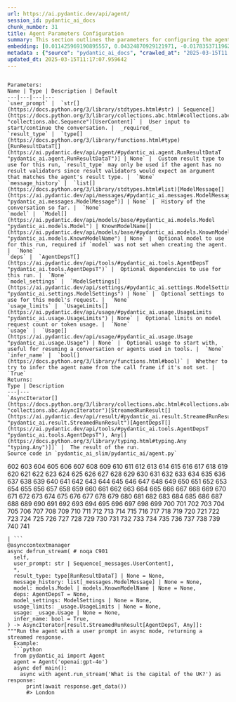 ```yaml
---
url: https://ai.pydantic.dev/api/agent/
session_id: pydantic_ai_docs
chunk_number: 31
title: Agent Parameters Configuration
summary: This section outlines the parameters for configuring the agent API, including `user_prompt` (required input for conversation), `result_type` (optional custom result type), and `message_history` (optional history of messages).
embedding: [0.011425969190895557, 0.04324870929121971, -0.01783537119626999, -0.0377717986702919, -0.003942431416362524, 0.03517498821020126, 0.03182274103164673, 0.06751709431409836, 0.014790019951760769, -0.00019439197785686702, -0.0026617315597832203, -0.01646614447236061, -0.0025953357107937336, -0.021223029121756554, -0.035788778215646744, -0.03583599627017975, -0.032955896109342575, -0.002685338957235217, 0.0012187307002022862, 0.011408263817429543, 0.016383517533540726, -0.007932078093290329, -0.011195797473192215, 0.017245186492800713, -0.03099648281931877, 0.016489751636981964, -0.05897122249007225, 0.058074142783880234, -0.02140008471906185, -0.005907745566219091, -0.019003937020897865, -0.01507330872118473, -0.03467923402786255, -0.019310832023620605, 0.02426838129758835, -0.029320359230041504, 0.013515221886336803, 0.017516672611236572, -0.004854266531765461, 0.0004503844538703561, 0.025377927348017693, -0.0724274292588234, 0.02644025906920433, 0.014353283680975437, 0.005172966048121452, 0.04915055260062218, 0.02252143621444702, 0.026534689590334892, 0.034490372985601425, 0.008551771752536297, -0.034962523728609085, 0.04152537137269974, 0.009602299891412258, -0.0026484522968530655, -0.004458842799067497, -0.03562352806329727, 0.008445538580417633, 0.0008616691920906305, -0.02239159494638443, -0.04985877498984337, -5.588308340520598e-05, -0.02929675206542015, -0.03616649657487869, 0.002627795794978738, -0.019712157547473907, 0.006409402005374432, 0.006084800697863102, 0.04669538885354996, -0.03437233716249466, -0.0007513784803450108, 0.015628082677721977, 0.017575690522789955, -0.03855084255337715, -0.018130464479327202, -0.04246966540813446, 0.004228671081364155, 0.045585840940475464, 0.023996897041797638, -0.015061505138874054, -0.020774489268660545, 0.011603024788200855, -0.010753159411251545, -0.025259891524910927, 0.02076268568634987, -0.01027510967105627, -0.01667861081659794, -0.05873514711856842, 0.0011759423650801182, 0.005172966048121452, -0.05335266515612602, -0.0021172864362597466, 0.03382936865091324, -0.011638435535132885, 0.022568650543689728, 0.0724274292588234, 0.06270118802785873, -0.002906657988205552, -0.006716297939419746, 0.030642371624708176, 0.034962523728609085, 0.05278608947992325, -0.02603893354535103, -0.06265397369861603, 0.010475772432982922, 0.004990008659660816, 0.030099403113126755, 0.0003854641690850258, 0.03328640013933182, -0.017575690522789955, -0.017245186492800713, -0.021482711657881737, 0.05349431186914444, -0.009944606572389603, 0.0017115346854552627, -0.05155850574374199, -0.01417622808367014, -0.019405262544751167, -0.06284283101558685, 0.006173328496515751, -0.030429905280470848, -0.023914270102977753, 0.030264655128121376, -0.02252143621444702, 0.019924623891711235, 0.010587907396256924, 0.0009442949667572975, -0.03392379730939865, -0.043201494961977005, -0.029249537736177444, -0.018732450902462006, 0.030925661325454712, -0.008120937272906303, 0.01255912333726883, -0.008717022836208344, -0.00672810198739171, 0.02099875919520855, -0.04494844004511833, -0.009614103473722935, -0.04131290689110756, 0.016489751636981964, -0.01735142059624195, -0.01507330872118473, -0.02913150005042553, 0.0011552858632057905, -0.023052601143717766, 0.035883210599422455, -0.09641251713037491, 0.03630814328789711, -0.047285571694374084, -0.004087026696652174, 0.01929902844130993, 0.019960034638643265, -0.03293228894472122, 0.019901016727089882, -0.0067871203646063805, -0.0011331540299579501, -0.019617728888988495, 0.011390558443963528, -0.013562437146902084, -0.041737839579582214, -0.047450821846723557, 0.010540693067014217, -0.022332577034831047, -0.02528349868953228, -0.021081386134028435, -0.04074632748961449, 0.008652103133499622, 0.006167426705360413, -0.012323049828410149, -0.03052433580160141, -0.010145269334316254, 0.010115760378539562, -0.027030443772673607, 0.01885048858821392, 0.042422451078891754, -0.04277656227350235, -0.05826300010085106, -0.05042535066604614, -0.008687513880431652, -0.06789480894804001, -0.03508055955171585, -0.013963761739432812, -0.003384707262739539, -0.034868091344833374, -0.03883413225412369, 0.0026218940038233995, -0.002705995226278901, 0.0011132352519780397, 0.007949783466756344, 0.027620628476142883, 0.02752619795501232, 0.04284738376736641, 0.03732325881719589, -0.019511494785547256, -0.04426382854580879, -0.024716921150684357, 0.057932496070861816, -0.03519859537482262, 0.03139780834317207, 0.021825017407536507, 0.030311869457364082, 0.026534689590334892, 0.03536384552717209, -0.032412923872470856, 0.018519984558224678, -0.03937710076570511, -0.021588943898677826, 0.022249950096011162, -0.035340238362550735, 0.018224893137812614, 0.03590681776404381, -0.010357735678553581, 0.03323918208479881, -0.0009391308994963765, -0.02627500891685486, 0.007276973221451044, -0.03014661744236946, -0.015262167900800705, -0.011313834227621555, 0.011508595198392868, -0.016820253804326057, 0.04900890961289406, 0.008587182499468327, -0.029343966394662857, 0.012334853410720825, 0.01844916306436062, -0.017811764031648636, -0.019452476873993874, -0.0014459517551586032, 0.0339001901447773, 0.02242700569331646, -0.019511494785547256, -0.02691240794956684, -0.021482711657881737, 0.053541526198387146, -0.013515221886336803, 0.04308345913887024, 0.011532202363014221, 0.015982192009687424, -0.053069379180669785, -0.004497204907238483, -0.0018369487952440977, 0.04877283424139023, 0.0001408142998116091, 0.01991282030940056, 0.021966662257909775, -0.008687513880431652, -0.047993794083595276, 0.02392607368528843, 0.027266517281532288, 0.01864982582628727, -0.0593489408493042, -0.028800997883081436, -0.03460841253399849, -0.013149308040738106, -0.00901801697909832, -0.012901430018246174, 0.007288776803761721, -0.03269621357321739, -0.02058563008904457, 0.05297495052218437, 0.010576103813946247, -0.02123483270406723, 0.0508502833545208, 0.025071032345294952, -0.01027510967105627, 0.006568752229213715, -0.04509008675813675, 0.021836820989847183, -0.033876582980155945, -0.004281787667423487, -0.0028461641632020473, 0.023052601143717766, -0.03439594432711601, -0.05972665920853615, 0.006562849972397089, 0.04957548528909683, 0.007371402811259031, -0.001455542165786028, -0.01698550581932068, -0.031799133867025375, 0.04452350735664368, 0.024032307788729668, 0.04218637943267822, -0.01861441507935524, 0.016560573130846024, 0.011508595198392868, -0.0014304593205451965, 0.0053087081760168076, 0.02766784280538559, 0.0070645068772137165, -0.0031161734368652105, 0.02575564570724964, 0.0015669395215809345, 0.007701905909925699, -0.029863329604268074, 0.018826881423592567, 0.002099580829963088, -0.014636572450399399, 0.001980068627744913, 0.014199836179614067, 0.023253263905644417, 0.015946781262755394, -0.01962953247129917, 0.02311161905527115, 0.07238020747900009, -0.04284738376736641, -0.009720336645841599, 0.028541315346956253, -0.023902466520667076, -0.002112860092893243, 0.08456161618232727, -0.025991719216108322, -0.0005009190062992275, 0.03609567508101463, -0.03791344538331032, 0.05930172652006149, -0.0009730664896778762, 0.04634127765893936, -0.007253366056829691, -0.03439594432711601, 0.018248500302433968, 0.010965625755488873, -0.013349970802664757, -0.014270657673478127, -0.02481135167181492, 0.03491530567407608, -0.0033197870943695307, -0.027573414146900177, 0.038432806730270386, -0.0477813258767128, -0.032578177750110626, -0.040510255843400955, -0.009537379257380962, 0.03633175045251846, -0.002636648714542389, -0.032578177750110626, -0.01991282030940056, 0.043437570333480835, 0.06128474324941635, -0.022002073004841805, 0.009407538920640945, -0.05642162635922432, -0.00778453191742301, 0.0001603641576366499, 0.033876582980155945, 0.03446676582098007, -0.0020184305030852556, -0.002016955055296421, 0.013196522369980812, 0.019794784486293793, 0.03229488804936409, 0.0258264672011137, 0.026015326380729675, 0.003989646211266518, -0.018437359482049942, -0.018437359482049942, 0.019558709114789963, -0.030972875654697418, 0.011207601055502892, -0.05302216485142708, 0.002561400178819895, -0.023831645026803017, 0.0002482463023625314, -0.011136778630316257, 0.008433734998106956, -0.022840134799480438, -0.026015326380729675, -0.031161734834313393, 0.019039347767829895, 0.06331498175859451, 0.03654421493411064, 0.00012624412192963064, 0.004148995969444513, -0.015191345475614071, -0.011638435535132885, -0.04924498498439789, 0.022887349128723145, 0.0017735040746629238, 0.06454256176948547, 0.03522220253944397, 0.011266619898378849, 0.007247463800013065, -0.007442224770784378, 0.0010682337451726198, 0.03791344538331032, -0.008994409814476967, -0.0017410438740625978, -0.0186852365732193, -0.002134992042556405, 0.04617602378129959, -0.07407993823289871, -0.011219404637813568, 0.001015117159113288, -0.018401948735117912, 0.048442333936691284, -0.008840961381793022, 0.004396873526275158, 0.03786622732877731, 0.013349970802664757, 0.03189356252551079, 0.02426838129758835, -0.007324188016355038, 0.040345001965761185, -0.007660592906177044, -0.01092431228607893, 0.02721930295228958, -0.01684386096894741, 0.03208242356777191, 0.037889838218688965, 0.055996693670749664, -0.020255127921700478, 0.021494515240192413, -0.03267260640859604, -0.011561711318790913, -0.022604061290621758, 0.002402050420641899, -0.019074758514761925, 0.058546289801597595, 0.11775358766317368, -0.00500181270763278, -0.07356058061122894, 0.005898892879486084, 0.006674985401332378, -0.02340671233832836, 0.06421206146478653, 0.026156971231102943, -0.03640257194638252, 0.020396770909428596, 0.0077432189136743546, 0.011715159751474857, -0.02069186419248581, 0.0300757959485054, 0.017197972163558006, -0.02813998982310295, 0.0004998123622499406, -0.005370677914470434, 7.70582482800819e-06, 0.011142680421471596, -0.017540279775857925, 0.03925906494259834, -0.020479397848248482, -0.0001680181158008054, 0.04981156066060066, -0.035505492240190506, 0.018401948735117912, -0.018012426793575287, 0.008545869961380959, 0.024929387494921684, -0.018661629408597946, -0.029485611245036125, -0.01758749410510063, -0.019723961129784584, -0.014860842376947403, -0.030170224606990814, -0.035717956721782684, 0.0701611191034317, 0.027573414146900177, 0.024882173165678978, 0.03616649657487869, 0.015734314918518066, -0.027101265266537666, -0.019180992618203163, -0.0009339667740277946, -0.029768899083137512, 0.024244774132966995, 0.009950508363544941, 0.039589568972587585, -0.028494101017713547, 0.06359826773405075, 0.023300478234887123, -0.0012113534612581134, -0.02416214719414711, 0.026487475261092186, -0.01977117545902729, -0.0285177081823349, -0.0033079832792282104, 0.042965423315763474, 0.010912508703768253, -0.0036797996144741774, 0.0207980964332819, -0.011343343183398247, 0.020597433671355247, 0.025543179363012314, -0.032412923872470856, -0.023394908756017685, -0.010310521349310875, -0.02776227332651615, -0.04957548528909683, 0.015427418984472752, 0.05420253053307533, 0.007837648503482342, 0.003275523195043206, -0.010587907396256924, 0.060765381902456284, -0.01902754418551922, 0.0008166676270775497, 0.014695590361952782, -0.020845312625169754, -0.013007663190364838, -0.03243653103709221, 0.010835785418748856, 0.0013802937464788556, 0.0254487507045269, 0.009354421868920326, -0.020125286653637886, 0.025850074365735054, -0.006922862492501736, 0.009395735338330269, 0.02194305509328842, -0.04098240286111832, 0.007253366056829691, -0.00518181873485446, 0.00951377209275961, -0.024173950776457787, 0.013597847893834114, -0.003977842628955841, 0.002580581232905388, 0.00582807045429945, 0.018248500302433968, 0.002914035227149725, -0.0047893463633954525, -0.010109858587384224, -0.00942524429410696, -0.021258441731333733, 0.00772551354020834, 0.016053015366196632, -0.06534521281719208, 0.00801470410078764, -0.01124891359359026, 0.018909506499767303, 0.021329263225197792, -0.010534791275858879, 0.042658526450395584, 0.005615604110062122, 0.017504869028925896, 0.005990371108055115, 0.028494101017713547, -0.023571964353322983, -0.019145580008625984, -0.03366411477327347, -0.009301305748522282, -0.0554773323237896, -0.005946107674390078, -0.01414081733673811, 0.004963450599461794, 0.05132243409752846, -0.015403811819851398, 0.011243011802434921, -0.01722157932817936, 0.03800787404179573, 0.017410438507795334, 0.02058563008904457, -0.03413626551628113, 0.041903089731931686, 0.024173950776457787, -0.0047539351508021355, -0.008480949327349663, -0.003842100268229842, -0.03331000730395317, -0.004907383117824793, -0.016005799174308777, 0.029698077589273453, -0.02055021934211254, -0.008846864104270935, 0.010859392583370209, 0.04211555793881416, 0.013314559124410152, -0.021022366359829903, 0.027809487655758858, 0.012346656993031502, 0.015321185812354088, 0.004128339700400829, -0.011968938633799553, 0.034797269850969315, -0.04100601002573967, 0.01946428045630455, 0.004337855149060488, -0.07195527851581573, 0.029721684753894806, -0.01019248366355896, -0.03189356252551079, 0.020833509042859077, 0.03427790850400925, 0.018508180975914, -0.013786707073450089, -0.03699275478720665, 0.03066597878932953, -0.009991820901632309, -0.003136829938739538, 0.01425885409116745, -0.015698904171586037, 0.02474052831530571, 0.008970802649855614, -0.03637896478176117, 0.013822117820382118, 0.005190671421587467, -0.012747982516884804, -0.034962523728609085, 0.011366951279342175, 0.06213460862636566, -0.01810685731470585, -0.01841375231742859, 0.04530255123972893, 0.012033859267830849, 0.004010302945971489, 0.029249537736177444, 0.005568389315158129, -0.0196649432182312, -0.02296997606754303, 0.0032489649020135403, -0.02837606519460678, 0.0020715470891445875, -0.021529925987124443, -0.02483495883643627, 0.025920897722244263, -0.02721930295228958, 0.016206461936235428, 0.056846559047698975, 0.002514185383915901, -0.0006720724632032216, 0.036567822098731995, 0.009407538920640945, 0.042965423315763474, -0.0020877772476524115, -0.03316836059093475, -0.03862166404724121, 0.02226175367832184, -0.007164838258177042, 0.048914480954408646, -0.04025057330727577, 0.02276931330561638, 0.0404866486787796, 0.028848212212324142, -0.040581077337265015, 0.006669083144515753, -0.0055418312549591064, -0.01949969120323658, -0.03678029030561447, -0.00898260623216629, 0.02705405093729496, 0.030642371624708176, 0.0028520659543573856, -0.0018295715562999249, -0.006946470122784376, -0.002284013433381915, -0.035269416868686676, -0.0005448139272630215, 0.019759371876716614, -0.03347525745630264, -0.0477813258767128, -0.04211555793881416, 0.010198385454714298, -0.008427833206951618, 0.015557260252535343, 0.001535954768769443, -0.009065232239663601, 0.014671983197331429, -0.00717074004933238, 0.005479861982166767, 0.004213916603475809, 0.020479397848248482, -0.0018162924097850919, 0.008687513880431652, -0.024103129282593727, 0.02282833121716976, 0.009938704781234264, 0.03371133282780647, 0.0269832294434309, -0.003122075228020549, -0.03500973805785179, 0.0032902779057621956, 0.02317063882946968, 0.011036447249352932, 0.004379168152809143, -0.010458067059516907, -0.008020605891942978, -0.016477948054671288, -0.008622593246400356, 0.025141853839159012, -0.017681922763586044, 0.0017646512715145946, -0.028470493853092194, 0.04117126017808914, 0.03576517105102539, -0.029320359230041504, 0.012818804010748863, 0.003948333207517862, -0.002748783677816391, 0.046128809452056885, -0.020503005012869835, -0.028800997883081436, 0.0015875959070399404, 0.03633175045251846, 0.004001449793577194, 0.01240567583590746, -0.01177417766302824, -0.008109132759273052, 0.0013397184666246176, -0.03137420117855072, -0.020986955612897873, -0.010794471949338913, 0.006273659877479076, 0.033947404474020004, -0.0004385807551443577, -0.04556223377585411, -0.03250735625624657, -0.003302081488072872, 0.022651275619864464, -0.0003476554702501744, -0.009732140228152275, 0.004323100671172142, -0.025259891524910927, 0.03262539207935333, -0.015946781262755394, -0.012275834567844868, 0.008126839064061642, 0.014601161703467369, -0.005524125881493092, 0.012771589681506157, 0.0021600748877972364, 0.010263306088745594, -0.0008299467735923827, 0.033333614468574524, 0.00881145242601633, -0.042044732719659805, 0.014731002040207386, 0.0485839769244194, 0.02286374196410179, 0.04041582718491554, -0.007471734192222357, -0.026534689590334892, 0.01646614447236061, -0.019712157547473907, -0.0415961928665638, -0.016123836860060692, -0.03347525745630264, 0.005093290936201811, -0.0223561841994524, -0.015321185812354088, 0.016867469996213913, -0.049528270959854126, 0.00022316345712170005, 0.003883413039147854, 0.0010608563898131251, -0.013338166289031506, -0.018295714631676674, 0.039896462112665176, -0.02123483270406723, 0.0074658324010670185, -0.04962270334362984, 0.0073418933898210526, 0.0009265894768759608, 0.008870471268892288, 0.0373704731464386, 0.01588776335120201, 0.009259992279112339, -0.0035381552297621965, -0.049905989319086075, 0.017410438507795334, -0.013574240729212761, -0.013054878450930119, -0.0038775112479925156, 0.021931251510977745, 0.0034319220576435328, 0.012866019271314144, 0.01854359358549118, 0.010576103813946247, -0.008829157799482346, -0.018909506499767303, -0.04995320364832878, 0.0024669705890119076, -0.002059743506833911, 0.017611101269721985, 0.032176852226257324, -0.05788528174161911, 0.01796521246433258, 0.012122387066483498, 0.011490889824926853, -0.007335991598665714, 0.006916960701346397, 0.02252143621444702, -0.04121847450733185, -0.004889677278697491, 0.012488300912082195, -0.013857528567314148, -0.0005673147388733923, -0.0014725100481882691, -0.008953097276389599, 0.003939480520784855, -0.05689377337694168, -0.0242919884622097, 0.02045579068362713, 0.004358511418104172, 0.016796646639704704, -0.016041211783885956, 0.006734003778547049, -0.07384386658668518, -0.002601237501949072, 0.012547319754958153, -0.03963678330183029, -0.0028417378198355436, -0.017445849254727364, -0.0019815440755337477, 0.015805138275027275, -0.022202735766768456, 0.021423691883683205, 0.02929675206542015, 0.022651275619864464, -0.02085711620748043, -0.06137917563319206, 0.009354421868920326, -0.017339617013931274, 0.008646201342344284, -0.02613336406648159, 0.06048209220170975, -0.0196649432182312, -0.03914102539420128, -0.018354734405875206, -0.08489211648702621, 0.04919777065515518, 0.007802237290889025, -0.01490805670619011, 0.0015108719235286117, 0.02140008471906185, 0.0037388179916888475, -0.048914480954408646, -0.04525533691048622, 0.0009177366737276316, -0.0023769675754010677, -0.026416651904582977, -0.024410026147961617, 0.020986955612897873, -0.0009118348243646324, 0.0339001901447773, 0.00235631107352674, -0.018331127241253853, -0.0016112033044919372, 0.0025156608317047358, 0.0026189431082457304, -0.0019490838749334216, 0.03767737001180649, 0.0033404435962438583, -0.022214539349079132, 0.00751894898712635, 0.004541468806564808, 0.004910334013402462, -0.00787896104156971, 0.009242286905646324, -0.03260178491473198, 0.0007687151664867997, -0.0017071082256734371, 0.054155316203832626, -0.032035209238529205, 0.012193208560347557, -0.004963450599461794, 0.015049701556563377, -0.002086301799863577, 0.0040781740099191666, -0.004033910110592842, -0.029698077589273453, -0.005928401835262775, 0.0053205122239887714, -0.03340443596243858, -0.015203149057924747, 0.001448164926841855, -0.019889213144779205, -0.018673432990908623, 0.01077086478471756, -0.00643891142681241, -0.003104369854554534, 0.020632846280932426, -0.004765738733112812, 0.002073022536933422, 0.03052433580160141, -0.0138693330809474, 0.02483495883643627, 0.05420253053307533, -0.029768899083137512, 0.0250474251806736, -0.00886456947773695, -0.0481826514005661, 0.022568650543689728, -0.021872231736779213, -0.01167384721338749, -0.015934977680444717, 0.02055021934211254, 0.01929902844130993, -0.009850176982581615, 0.0010453640716150403, -0.027148481458425522, -0.03066597878932953, -0.010239698924124241, -0.016690414398908615, 0.044830404222011566, 0.005645113531500101, -0.019889213144779205, 0.04138372838497162, -0.009525575675070286, -0.024551669135689735, 0.012193208560347557, -0.01922820694744587, 0.027478983625769615, -0.027266517281532288, 0.02660551108419895, 0.035104166716337204, 0.03090205416083336, -0.005429696291685104, 0.012700767256319523, -0.03099648281931877, 0.009248188696801662, -0.02096334844827652, 0.014636572450399399, 0.05377759784460068, -0.0701611191034317, -0.03321557492017746, 0.014695590361952782, -0.010534791275858879, 0.042280808091163635, 0.004081124905496836, -0.025259891524910927, 0.0018044887110590935, 0.009755747392773628, -0.009248188696801662, -0.0508975014090538, -0.02551957219839096, -0.0019461329793557525, -0.003721112385392189, 0.061001457273960114, -0.011490889824926853, -0.0036591431125998497, -0.035340238362550735, 0.006191033869981766, -0.015368401072919369, -0.02835245616734028, -0.03538745641708374, -0.0493394136428833, 0.012086975388228893, -0.017292402684688568, 0.018354734405875206, -0.017681922763586044, -0.045278944075107574, -0.0030173175036907196, 0.028659353032708168, -0.0004765738849528134, -0.017304206266999245, 0.01722157932817936, -0.0014341480564326048, -0.03323918208479881, 0.005046076141297817, 0.008770139887928963, -0.004349658731371164, -0.005167064256966114, -0.030170224606990814, -0.01449492760002613, -0.020160697400569916, -0.015628082677721977, 0.006368089467287064, 0.048914480954408646, 0.013361774384975433, 0.0296744704246521, 0.019369851797819138, -0.030571550130844116, 0.0065864576026797295, 0.008156348019838333, -0.04331953078508377, -0.003747670678421855, -0.04348478466272354, 0.012818804010748863, -0.008115035481750965, -0.023147031664848328, 0.03982564061880112, 0.032011598348617554, 0.018838685005903244, -0.01962953247129917, 0.015415615402162075, 0.05018927901983261, 0.014506732113659382, 0.06926403939723969, 0.010334128513932228, -0.01687927357852459, 0.00386275677010417, 0.00836881436407566, -0.0073418933898210526, 0.017481261864304543, -0.028399672359228134, -0.029414789751172066, 0.035033345222473145, 0.01133153960108757, -0.0031663391273468733, 0.016973702237010002, -0.03231849521398544, 0.017882585525512695, 0.03833837807178497, -0.010877097956836224, -0.027620628476142883, -0.014459516853094101, 0.03208242356777191, 0.013621455058455467, 0.00603168411180377, -0.00016322286683134735, -0.01613564044237137, 0.042209986597299576, -0.001928427373059094, -0.005134603939950466, -0.03722883015871048, 0.007288776803761721, -0.0524083711206913, -0.007005488499999046, -0.018602611497044563, 0.0014562798896804452, 0.008976704441010952, 0.011957135051488876, -0.016442537307739258, 0.0019992494489997625, -0.04726196452975273, -0.008185856975615025, -0.028942640870809555, -0.0045326161198318005, -0.004538517910987139, 0.0073418933898210526, -0.0035352043341845274, -0.0062618562951684, 0.015167738310992718, 0.013338166289031506, 0.016749432310461998, 0.018083248287439346, 0.0037889836821705103, -0.0008343731751665473, -0.00901801697909832, -0.015273971483111382, 0.03918824344873428, -0.01626548171043396, -0.005527076777070761, -0.012452890165150166, 0.03859805688261986, 0.0031191243324428797, -0.006486126221716404, 0.040439434349536896, -0.04046304151415825, -0.028942640870809555, 0.036024853587150574, 0.02861213870346546, 0.0002458486706018448, 0.023465730249881744, 0.007442224770784378, -0.027880309149622917, -0.00637989304959774, 0.018319323658943176, 0.020019054412841797, -0.004730327520519495, 0.004523762967437506, -0.003915873356163502, 0.023028993979096413, 0.024386417120695114, -0.030264655128121376, 0.016041211783885956, 0.006102506536990404, 0.02535432018339634, -0.025023818016052246, 0.002925839042291045, -0.00711172167211771, -0.011555809527635574, -0.012086975388228893, 0.030170224606990814, 0.012736178934574127, 0.03498613089323044, 0.0008771615102887154, -0.026959622278809547, 0.03744129464030266, 0.0331447534263134, -0.008174053393304348, 0.006149721331894398, -0.0021733539178967476, -0.012098779901862144, -0.0014688213123008609, 0.005403137765824795, -0.01633630320429802, 0.017717335373163223, -0.036945540457963943, -0.036662254482507706, 0.03623732179403305, -0.009572790004312992, -0.004650652874261141, -0.03415987268090248, -0.00813274085521698, -0.004647701978683472, 0.030925661325454712, 0.011561711318790913, -0.045916344970464706, 0.018756059929728508, 0.02750259079039097, -0.013385381549596786, 0.043437570333480835, 0.011195797473192215, -0.007158936467021704, -0.004098830278962851, -0.02743176929652691, 0.013208325952291489, -0.01240567583590746, -0.0030837133526802063, 0.020373163744807243, 0.03375854715704918, 0.020290538668632507, -0.023394908756017685, 0.010351833887398243, 0.0012143043568357825, -0.07455208897590637, -0.0008373240707442164, 0.038432806730270386, -0.00670449435710907, 0.013172915205359459, 0.008044213056564331, -0.009743943810462952, -0.003842100268229842, -0.017740942537784576, 0.022875545546412468, -0.02922593057155609, 0.002860918641090393, -0.0023813939187675714, -0.004122437909245491, -0.00039284146623685956, -0.013503418304026127, -0.013621455058455467, 0.01933443918824196, 0.01633630320429802, -0.016454340890049934, 0.04032139480113983, -0.006049389950931072, -0.022604061290621758, 0.017009112983942032, -0.029084285721182823, -0.015026094391942024, -0.043815288692712784, -0.006173328496515751, -0.016820253804326057, -0.020396770909428596, -0.018354734405875206, 0.0019726911559700966, 0.007814041338860989, 0.014412302523851395, -0.006946470122784376, 0.015510044991970062, -0.011998448520898819, 0.013786707073450089, 0.02174239233136177, 0.02629861608147621, 0.07880141586065292, -0.0031751918140798807, 0.02051480859518051, 0.014530339278280735, 0.006533341016620398, -0.006958273705095053, 0.02219093218445778, -0.0022987681441009045, 0.008628495037555695, -0.013951958157122135, -0.010493477806448936, 0.012039761058986187, -0.0059313527308404446, 0.025920897722244263, 0.04055747017264366, 0.0150378979742527, 0.01899213343858719, 0.0258264672011137, 0.02289915271103382, 0.003213553922250867, 0.030264655128121376, 0.0500948503613472, 0.008652103133499622, -0.02497660182416439, -0.0059638130478560925, 0.02844688668847084, 0.004089977592229843, -0.022686686366796494, 0.032483749091625214, 0.04601077362895012, 0.02082170359790325, -0.021636158227920532, -0.009313109330832958, -0.008162249810993671, -0.0724274292588234, 0.001167089561931789, 0.013881136663258076, -0.017233382910490036, -0.0025068081449717283, 0.014636572450399399, -0.0031692900229245424, 0.0014179178979247808, 0.004036861006170511, -0.01056430023163557, -0.007837648503482342, 0.012665356509387493, 0.017009112983942032, -0.015392008237540722, 0.024646099656820297, -0.004376217257231474, 0.004355560522526503, -0.01902754418551922, 0.03446676582098007, -0.019582318142056465, -0.006049389950931072, -0.04966991767287254, 0.003015842055901885, 0.046128809452056885, -0.013774903491139412, 0.023571964353322983, 0.012842412106692791, -0.0012644700473174453, 0.007760924287140369, 0.02378443069756031, 0.0074658324010670185, -0.03477366268634796, 0.015899566933512688, 0.021211225539445877, -0.026416651904582977, 0.06501471251249313, -0.013916547410190105, -0.010021330788731575, 0.00825077760964632, -0.028942640870809555, 0.0036443884018808603, 0.007937979884445667, 0.01664320006966591, -0.00787896104156971, 0.03574156388640404, 0.035104166716337204, 0.011868607252836227, -0.013208325952291489, -0.026109756901860237, -0.01912197284400463, -0.011484988033771515, 0.007318286225199699, 0.031326986849308014, 0.00813274085521698, -0.005051978398114443, 0.009200974367558956, 0.024044111371040344, 0.016619591042399406, 0.034419551491737366, 0.011219404637813568, 0.014884449541568756, 0.028021953999996185, 0.019995447248220444, 0.00599627336487174, -0.02821081317961216, 0.00372996530495584, -0.00544445076957345, 0.0015433321241289377, 0.011579417623579502, 0.00377717986702919, -0.01673762872815132, 0.014152620919048786, -0.028541315346956253, 0.006120211910456419, 0.007524850778281689, 0.020125286653637886, -0.010162974707782269, -0.008345207199454308, -0.01106005534529686, -0.002936167176812887, -0.010829882696270943, -0.024079522117972374, 0.014518535695970058, 0.026180578395724297, -0.006970077287405729, -0.006852040532976389, -0.010487576015293598, 0.010434459894895554, 0.02212011069059372, 0.02085711620748043, -0.007607476320117712, 0.0012150420807301998, 0.016241874545812607, -0.01556906383484602, -0.013810314238071442, -0.020479397848248482, 0.031185341998934746, 0.0027133726980537176, 0.021636158227920532, -0.017788156867027283, -0.017634708434343338, 0.010965625755488873, -0.00317814270965755, -0.0323893167078495, 0.01905115135014057, -0.030642371624708176, -0.011709257960319519, 0.050614211708307266, 0.002155648311600089, -0.011290227063000202, -0.02099875919520855, -0.008829157799482346, -0.01630089245736599, 0.004500155802816153, 0.03312114626169205, 0.0269832294434309, -0.01364506222307682, -0.003774228971451521, 0.014424106106162071, -0.00410178117454052, 0.02936757355928421, -0.008988508023321629, 0.0073418933898210526, -0.012747982516884804, -0.026416651904582977, 0.000537067768163979, 0.009791159071028233, -0.012807000428438187, -0.012193208560347557, -0.012228620238602161, -0.0010033134603872895, 0.01783537119626999, 0.02844688668847084, 0.022450612857937813, 0.012665356509387493, 0.02521267533302307, 0.0031692900229245424, -0.002251553349196911, -0.011963036842644215, 0.003918824251741171, 0.04542058706283569, 0.010375441052019596, -0.004376217257231474, 0.014742805622518063, -0.021789606660604477, -0.013054878450930119, -0.012370264157652855, -0.0323893167078495, 0.008410126902163029, 0.009047525934875011, -0.006798923946917057, -0.005600849632173777, -0.005919549148529768, 0.0010210189502686262, -0.0011132352519780397, -0.01919279620051384, -0.010882999747991562, -0.03168109804391861, -0.011302030645310879, 0.016891077160835266, 0.016289088875055313, 0.0125237125903368, -0.029650863260030746, -0.004804100841283798, 0.02813998982310295, 0.03652060776948929, -0.02011348307132721, 0.011561711318790913, -0.00556543841958046, 0.015214952640235424, 0.010115760378539562, 0.01848457381129265, -0.009372128173708916, 0.03423069417476654, -0.0033404435962438583, -0.0069877831265330315, -0.010452165268361568, 0.021931251510977745, 0.00030468267505057156, -0.018897702917456627, 0.041289299726486206, 0.0032578178215771914, 0.02457527630031109, 0.014199836179614067, -0.001359637244604528, 0.008144544437527657, 0.010753159411251545, 0.0036148792132735252, -0.015096915885806084, -0.03106730431318283, 0.006373991258442402, -0.009602299891412258, 0.0027930475771427155, 0.0198419988155365, -0.008227170445024967, -0.009702631272375584, 0.03541106358170509, 0.002161550335586071, 0.04284738376736641, -0.020668257027864456, -0.0006894090911373496, -0.018083248287439346, -0.02861213870346546, -0.031326986849308014, 0.05382481589913368, -0.03106730431318283, -0.01024560071527958, 0.05023649334907532, -0.019759371876716614, 0.008687513880431652, -0.01841375231742859, 0.009106544777750969, 0.01877966709434986, -0.01684386096894741, -0.005051978398114443, 0.008911783806979656, 0.04601077362895012, 0.033333614468574524, -0.03925906494259834, -0.04254049062728882, 0.024858566001057625, -0.01895672269165516, -0.010499379597604275, -0.03323918208479881, 0.0006444075843319297, 0.039046596735715866, -0.03106730431318283, -0.014117210172116756, 0.008970802649855614, 0.013149308040738106, -0.004281787667423487, -0.0017956359079107642, -0.012299442663788795, -0.04712032154202461, -0.004936892073601484, 0.000753222790081054, 0.03890495374798775, -0.0006174803711473942, -0.00792617630213499, -0.015002486295998096, -0.009159661829471588, 0.020939741283655167, 0.008327501825988293, -0.03574156388640404, 0.012393871322274208, -0.039589568972587585, -0.02405591495335102, 0.03623732179403305, -0.017469456419348717, -0.00016460611368529499, -0.011785982176661491, 0.013550632633268833, -0.012228620238602161, -0.005007714498788118, 0.01949969120323658, -0.025566786527633667, 0.01857900433242321, -0.01027510967105627, 0.017977016046643257, -0.04593995213508606, 0.0008978179539553821, -0.0152267562225461, 0.016595983877778053, -0.04263491928577423, -0.03692193329334259, -0.034938912838697433, -0.03951874375343323, 0.018756059929728508, 0.02000725083053112, -0.011638435535132885, -0.0031722409185022116, -0.003800787264481187, -0.02402050420641899, 0.023607375100255013, -0.047214750200510025, 0.011768275871872902, 0.00881145242601633, -0.03168109804391861, 0.010098054073750973, -0.02246241644024849, 0.026558296754956245, 0.03477366268634796, 0.014884449541568756, -0.013102092780172825, -0.01667861081659794, -0.004299493040889502, 0.01787078194320202, 0.01803603395819664, 0.023524748161435127, -0.011921724304556847, 0.03305032476782799, 0.005367727018892765, -0.02875378169119358, 0.018555397167801857, 0.026109756901860237, -0.01585235260426998, 0.017705531790852547, 0.02426838129758835, 0.02790391631424427, 0.017197972163558006, 0.019180992618203163, -0.0025702528655529022, 0.006155623123049736, 0.0033197870943695307, -0.0019667893648147583, -0.0021010562777519226, -0.018496377393603325, -0.017906194552779198, 0.007318286225199699, -0.004677210934460163, -0.023536551743745804, 0.02766784280538559, -0.04114765301346779, -0.039802033454179764, -0.034655626863241196, -0.038361985236406326, -0.019417066127061844, 0.05382481589913368, 0.041903089731931686, 0.012081073597073555, -0.005149358417838812, 0.0005418630316853523, -0.010965625755488873, 0.0462232381105423, -0.01490805670619011, 0.045066479593515396, -0.029886936768889427, 0.011431870982050896, -0.013432595878839493, 0.009991820901632309, -0.050378136336803436, 0.02629861608147621, 0.0011014315532520413, 0.022131914272904396, 0.017032720148563385, -0.01942886970937252, -0.03767737001180649, 0.0012939792359247804, 0.02266307920217514, -0.025141853839159012, -0.0223561841994524, -0.01919279620051384, -0.036733075976371765, -0.006905157119035721, -0.014483124017715454, -0.04209195077419281, 0.0027989493682980537, -0.030949268490076065, 0.013656865805387497, 0.0031486335210502148, 0.009991820901632309, -0.0127125708386302, -0.0242919884622097, -0.0071412306278944016, -0.02844688668847084]
metadata : {"source": "pydantic_ai_docs", "crawled_at": "2025-03-15T11:17:07.959642", "url_path": "/api/agent/", "chunk_size": 4425}
updated_dt: 2025-03-15T11:17:07.959642
---
```

```

Parameters:
Name | Type | Description | Default  
---|---|---|---  
`user_prompt` |  `str[](https://docs.python.org/3/library/stdtypes.html#str) | Sequence[](https://docs.python.org/3/library/collections.abc.html#collections.abc.Sequence "collections.abc.Sequence")[UserContent]` |  User input to start/continue the conversation. |  _required_  
`result_type` |  `type[](https://docs.python.org/3/library/functions.html#type)[RunResultDataT[](https://ai.pydantic.dev/api/agent/#pydantic_ai.agent.RunResultDataT "pydantic_ai.agent.RunResultDataT")] | None` |  Custom result type to use for this run, `result_type` may only be used if the agent has no result validators since result validators would expect an argument that matches the agent's result type. |  `None`  
`message_history` |  `list[](https://docs.python.org/3/library/stdtypes.html#list)[ModelMessage[](https://ai.pydantic.dev/api/messages/#pydantic_ai.messages.ModelMessage "pydantic_ai.messages.ModelMessage")] | None` |  History of the conversation so far. |  `None`  
`model` |  `Model[](https://ai.pydantic.dev/api/models/base/#pydantic_ai.models.Model "pydantic_ai.models.Model") | KnownModelName[](https://ai.pydantic.dev/api/models/base/#pydantic_ai.models.KnownModelName "pydantic_ai.models.KnownModelName") | None` |  Optional model to use for this run, required if `model` was not set when creating the agent. |  `None`  
`deps` |  `AgentDepsT[](https://ai.pydantic.dev/api/tools/#pydantic_ai.tools.AgentDepsT "pydantic_ai.tools.AgentDepsT")` |  Optional dependencies to use for this run. |  `None`  
`model_settings` |  `ModelSettings[](https://ai.pydantic.dev/api/settings/#pydantic_ai.settings.ModelSettings "pydantic_ai.settings.ModelSettings") | None` |  Optional settings to use for this model's request. |  `None`  
`usage_limits` |  `UsageLimits[](https://ai.pydantic.dev/api/usage/#pydantic_ai.usage.UsageLimits "pydantic_ai.usage.UsageLimits") | None` |  Optional limits on model request count or token usage. |  `None`  
`usage` |  `Usage[](https://ai.pydantic.dev/api/usage/#pydantic_ai.usage.Usage "pydantic_ai.usage.Usage") | None` |  Optional usage to start with, useful for resuming a conversation or agents used in tools. |  `None`  
`infer_name` |  `bool[](https://docs.python.org/3/library/functions.html#bool)` |  Whether to try to infer the agent name from the call frame if it's not set. |  `True`  
Returns:
Type | Description  
---|---  
`AsyncIterator[](https://docs.python.org/3/library/collections.abc.html#collections.abc.AsyncIterator "collections.abc.AsyncIterator")[StreamedRunResult[](https://ai.pydantic.dev/api/result/#pydantic_ai.result.StreamedRunResult "pydantic_ai.result.StreamedRunResult")[AgentDepsT[](https://ai.pydantic.dev/api/tools/#pydantic_ai.tools.AgentDepsT "pydantic_ai.tools.AgentDepsT"), Any[](https://docs.python.org/3/library/typing.html#typing.Any "typing.Any")]]` |  The result of the run.  
Source code in `pydantic_ai_slim/pydantic_ai/agent.py`
```
602
603
604
605
606
607
608
609
610
611
612
613
614
615
616
617
618
619
620
621
622
623
624
625
626
627
628
629
630
631
632
633
634
635
636
637
638
639
640
641
642
643
644
645
646
647
648
649
650
651
652
653
654
655
656
657
658
659
660
661
662
663
664
665
666
667
668
669
670
671
672
673
674
675
676
677
678
679
680
681
682
683
684
685
686
687
688
689
690
691
692
693
694
695
696
697
698
699
700
701
702
703
704
705
706
707
708
709
710
711
712
713
714
715
716
717
718
719
720
721
722
723
724
725
726
727
728
729
730
731
732
733
734
735
736
737
738
739
740
741
```
| ```
@asynccontextmanager
async defrun_stream( # noqa C901
  self,
  user_prompt: str | Sequence[_messages.UserContent],
  *,
  result_type: type[RunResultDataT] | None = None,
  message_history: list[_messages.ModelMessage] | None = None,
  model: models.Model | models.KnownModelName | None = None,
  deps: AgentDepsT = None,
  model_settings: ModelSettings | None = None,
  usage_limits: _usage.UsageLimits | None = None,
  usage: _usage.Usage | None = None,
  infer_name: bool = True,
) -> AsyncIterator[result.StreamedRunResult[AgentDepsT, Any]]:
"""Run the agent with a user prompt in async mode, returning a streamed response.
  Example:
  ```python
  from pydantic_ai import Agent
  agent = Agent('openai:gpt-4o')
  async def main():
    async with agent.run_stream('What is the capital of the UK?') as response:
      print(await response.get_data())
      #> London